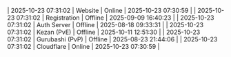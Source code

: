 | 2025-10-23 07:31:02 | Website | Online | 2025-10-23 07:30:59 |
| 2025-10-23 07:31:02 | Registration | Offline | 2025-09-09 16:40:23 |
| 2025-10-23 07:31:02 | Auth Server | Offline | 2025-08-18 09:33:31 |
| 2025-10-23 07:31:02 | Kezan (PvE) | Offline | 2025-10-11 12:51:30 |
| 2025-10-23 07:31:02 | Gurubashi (PvP) | Offline | 2025-08-23 21:44:06 |
| 2025-10-23 07:31:02 | Cloudflare | Online | 2025-10-23 07:30:59 |
